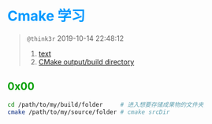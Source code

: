 # <font color=#0099ff> **Cmake 学习** </font>

> `@think3r` 2019-10-14 22:48:12
> 1. [text](https://link)
> 2. [CMake output/build directory](https://stackoverflow.com/questions/18826789/cmake-output-build-directory)

## <font color=#009A000> 0x00 </font>

```sh
cd /path/to/my/build/folder     # 进入想要存储成果物的文件夹
cmake /path/to/my/source/folder # cmake srcDir
```
